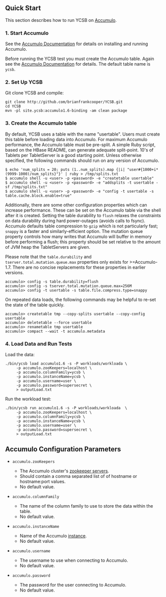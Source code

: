 <!--
Copyright (c) 2015 YCSB contributors. All rights reserved.

Licensed under the Apache License, Version 2.0 (the "License"); you
may not use this file except in compliance with the License. You
may obtain a copy of the License at

http://www.apache.org/licenses/LICENSE-2.0

Unless required by applicable law or agreed to in writing, software
distributed under the License is distributed on an "AS IS" BASIS,
WITHOUT WARRANTIES OR CONDITIONS OF ANY KIND, either express or
implied. See the License for the specific language governing
permissions and limitations under the License. See accompanying
LICENSE file.
-->

## Quick Start

This section describes how to run YCSB on [Accumulo](https://accumulo.apache.org/). 

### 1. Start Accumulo

See the [Accumulo Documentation](https://accumulo.apache.org/1.6/accumulo_user_manual.html#_installation)
for details on installing and running Accumulo.

Before running the YCSB test you must create the Accumulo table. Again see the 
[Accumulo Documentation](https://accumulo.apache.org/1.6/accumulo_user_manual.html#_basic_administration)
for details. The default table name is `ycsb`.

### 2. Set Up YCSB

Git clone YCSB and compile:

    git clone http://github.com/brianfrankcooper/YCSB.git
    cd YCSB
    mvn -pl site.ycsb:accumulo1.6-binding -am clean package

### 3. Create the Accumulo table

By default, YCSB uses a table with the name "usertable". Users must create this table before loading
data into Accumulo. For maximum Accumulo performance, the Accumulo table must be pre-split. A simple
Ruby script, based on the HBase README, can generate adequate split-point. 10's of Tablets per
TabletServer is a good starting point. Unless otherwise specified, the following commands should run
on any version of Accumulo.

    $ echo 'num_splits = 20; puts (1..num_splits).map {|i| "user#{1000+i*(9999-1000)/num_splits}"}' | ruby > /tmp/splits.txt
    $ accumulo shell -u <user> -p <password> -e "createtable usertable"
    $ accumulo shell -u <user> -p <password> -e "addsplits -t usertable -sf /tmp/splits.txt"
    $ accumulo shell -u <user> -p <password> -e "config -t usertable -s table.cache.block.enable=true"

Additionally, there are some other configuration properties which can increase performance. These
can be set on the Accumulo table via the shell after it is created. Setting the table durability
to `flush` relaxes the constraints on data durability during hard power-outages (avoids calls
to fsync). Accumulo defaults table compression to `gzip` which is not particularly fast; `snappy`
is a faster and similarly-efficient option. The mutation queue property controls how many writes
that Accumulo will buffer in memory before performing a flush; this property should be set relative
to the amount of JVM heap the TabletServers are given.

Please note that the `table.durability` and `tserver.total.mutation.queue.max` properties only
exists for >=Accumulo-1.7. There are no concise replacements for these properties in earlier versions.

    accumulo> config -s table.durability=flush
    accumulo> config -s tserver.total.mutation.queue.max=256M
    accumulo> config -t usertable -s table.file.compress.type=snappy

On repeated data loads, the following commands may be helpful to re-set the state of the table quickly.

    accumulo> createtable tmp --copy-splits usertable --copy-config usertable
    accumulo> deletetable --force usertable
    accumulo> renametable tmp usertable
    accumulo> compact --wait -t accumulo.metadata

### 4. Load Data and Run Tests

Load the data:

    ./bin/ycsb load accumulo1.6 -s -P workloads/workloada \
         -p accumulo.zooKeepers=localhost \
         -p accumulo.columnFamily=ycsb \
         -p accumulo.instanceName=ycsb \
         -p accumulo.username=user \
         -p accumulo.password=supersecret \
         > outputLoad.txt

Run the workload test:

    ./bin/ycsb run accumulo1.6 -s -P workloads/workloada  \
         -p accumulo.zooKeepers=localhost \
         -p accumulo.columnFamily=ycsb \
         -p accumulo.instanceName=ycsb \
         -p accumulo.username=user \
         -p accumulo.password=supersecret \
         > outputLoad.txt

## Accumulo Configuration Parameters

- `accumulo.zooKeepers`
  - The Accumulo cluster's [zookeeper servers](https://accumulo.apache.org/1.6/accumulo_user_manual.html#_connecting).
  - Should contain a comma separated list of of hostname or hostname:port values.
  - No default value.

- `accumulo.columnFamily`
  - The name of the column family to use to store the data within the table.
  - No default value.

- `accumulo.instanceName`
  - Name of the Accumulo [instance](https://accumulo.apache.org/1.6/accumulo_user_manual.html#_connecting).
  - No default value.

- `accumulo.username`
  - The username to use when connecting to Accumulo.
  - No default value.
 
- `accumulo.password`
  - The password for the user connecting to Accumulo.
  - No default value.

